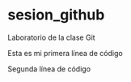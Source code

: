 # sesion_github
Laboratorio de la clase Git

Esta es mi primera línea de código

Segunda línea de código
